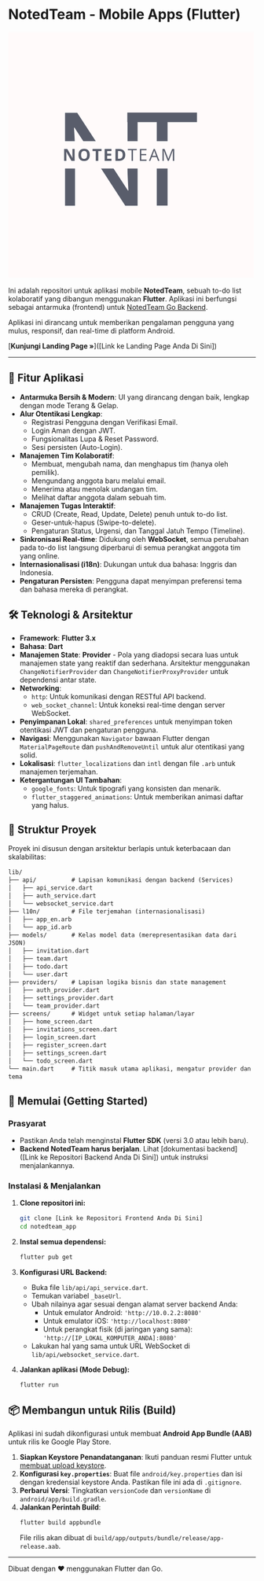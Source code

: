 # NotedTeam - Mobile Apps (Flutter)

![NotedTeam Logo](assets/images/LOGO-BG.png)

Ini adalah repositori untuk aplikasi mobile **NotedTeam**, sebuah to-do list kolaboratif yang dibangun menggunakan **Flutter**. Aplikasi ini berfungsi sebagai antarmuka (frontend) untuk [NotedTeam Go Backend](https://github.com/Hdytalhayat/NotedTeamBackend).

Aplikasi ini dirancang untuk memberikan pengalaman pengguna yang mulus, responsif, dan real-time di platform Android.

[**Kunjungi Landing Page »**]([Link ke Landing Page Anda Di Sini])

---

## 📱 Fitur Aplikasi

-   **Antarmuka Bersih & Modern**: UI yang dirancang dengan baik, lengkap dengan mode Terang & Gelap.
-   **Alur Otentikasi Lengkap**:
    -   Registrasi Pengguna dengan Verifikasi Email.
    -   Login Aman dengan JWT.
    -   Fungsionalitas Lupa & Reset Password.
    -   Sesi persisten (Auto-Login).
-   **Manajemen Tim Kolaboratif**:
    -   Membuat, mengubah nama, dan menghapus tim (hanya oleh pemilik).
    -   Mengundang anggota baru melalui email.
    -   Menerima atau menolak undangan tim.
    -   Melihat daftar anggota dalam sebuah tim.
-   **Manajemen Tugas Interaktif**:
    -   CRUD (Create, Read, Update, Delete) penuh untuk to-do list.
    -   Geser-untuk-hapus (Swipe-to-delete).
    -   Pengaturan Status, Urgensi, dan Tanggal Jatuh Tempo (Timeline).
-   **Sinkronisasi Real-time**: Didukung oleh **WebSocket**, semua perubahan pada to-do list langsung diperbarui di semua perangkat anggota tim yang online.
-   **Internasionalisasi (i18n)**: Dukungan untuk dua bahasa: Inggris dan Indonesia.
-   **Pengaturan Persisten**: Pengguna dapat menyimpan preferensi tema dan bahasa mereka di perangkat.

## 🛠️ Teknologi & Arsitektur

-   **Framework**: **Flutter 3.x**
-   **Bahasa**: **Dart**
-   **Manajemen State**: **Provider** - Pola yang diadopsi secara luas untuk manajemen state yang reaktif dan sederhana. Arsitektur menggunakan `ChangeNotifierProvider` dan `ChangeNotifierProxyProvider` untuk dependensi antar state.
-   **Networking**:
    -   `http`: Untuk komunikasi dengan RESTful API backend.
    -   `web_socket_channel`: Untuk koneksi real-time dengan server WebSocket.
-   **Penyimpanan Lokal**: `shared_preferences` untuk menyimpan token otentikasi JWT dan pengaturan pengguna.
-   **Navigasi**: Menggunakan `Navigator` bawaan Flutter dengan `MaterialPageRoute` dan `pushAndRemoveUntil` untuk alur otentikasi yang solid.
-   **Lokalisasi**: `flutter_localizations` dan `intl` dengan file `.arb` untuk manajemen terjemahan.
-   **Ketergantungan UI Tambahan**:
    -   `google_fonts`: Untuk tipografi yang konsisten dan menarik.
    -   `flutter_staggered_animations`: Untuk memberikan animasi daftar yang halus.

## 📂 Struktur Proyek

Proyek ini disusun dengan arsitektur berlapis untuk keterbacaan dan skalabilitas:

```
lib/
├── api/          # Lapisan komunikasi dengan backend (Services)
│   ├── api_service.dart
│   ├── auth_service.dart
│   └── websocket_service.dart
├── l10n/         # File terjemahan (internasionalisasi)
│   ├── app_en.arb
│   └── app_id.arb
├── models/       # Kelas model data (merepresentasikan data dari JSON)
│   ├── invitation.dart
│   ├── team.dart
│   ├── todo.dart
│   └── user.dart
├── providers/    # Lapisan logika bisnis dan state management
│   ├── auth_provider.dart
│   ├── settings_provider.dart
│   └── team_provider.dart
├── screens/      # Widget untuk setiap halaman/layar
│   ├── home_screen.dart
│   ├── invitations_screen.dart
│   ├── login_screen.dart
│   ├── register_screen.dart
│   ├── settings_screen.dart
│   └── todo_screen.dart
└── main.dart     # Titik masuk utama aplikasi, mengatur provider dan tema
```

## 🚀 Memulai (Getting Started)

### Prasyarat

-   Pastikan Anda telah menginstal **Flutter SDK** (versi 3.0 atau lebih baru).
-   **Backend NotedTeam harus berjalan**. Lihat [dokumentasi backend]([Link ke Repositori Backend Anda Di Sini]) untuk instruksi menjalankannya.

### Instalasi & Menjalankan

1.  **Clone repositori ini:**
    ```bash
    git clone [Link ke Repositori Frontend Anda Di Sini]
    cd notedteam_app
    ```

2.  **Instal semua dependensi:**
    ```bash
    flutter pub get
    ```

3.  **Konfigurasi URL Backend:**
    - Buka file `lib/api/api_service.dart`.
    - Temukan variabel `_baseUrl`.
    - Ubah nilainya agar sesuai dengan alamat server backend Anda:
        - Untuk emulator Android: `'http://10.0.2.2:8080'`
        - Untuk emulator iOS: `'http://localhost:8080'`
        - Untuk perangkat fisik (di jaringan yang sama): `'http://[IP_LOKAL_KOMPUTER_ANDA]:8080'`
    - Lakukan hal yang sama untuk URL WebSocket di `lib/api/websocket_service.dart`.

4.  **Jalankan aplikasi (Mode Debug):**
    ```bash
    flutter run
    ```

## 📦 Membangun untuk Rilis (Build)

Aplikasi ini sudah dikonfigurasi untuk membuat **Android App Bundle (AAB)** untuk rilis ke Google Play Store.

1.  **Siapkan Keystore Penandatanganan**: Ikuti panduan resmi Flutter untuk [membuat upload keystore](https://docs.flutter.dev/deployment/android#create-an-upload-keystore).
2.  **Konfigurasi `key.properties`**: Buat file `android/key.properties` dan isi dengan kredensial keystore Anda. Pastikan file ini ada di `.gitignore`.
3.  **Perbarui Versi**: Tingkatkan `versionCode` dan `versionName` di `android/app/build.gradle`.
4.  **Jalankan Perintah Build**:
    ```bash
    flutter build appbundle
    ```
    File rilis akan dibuat di `build/app/outputs/bundle/release/app-release.aab`.

---

Dibuat dengan ❤️ menggunakan Flutter dan Go.
